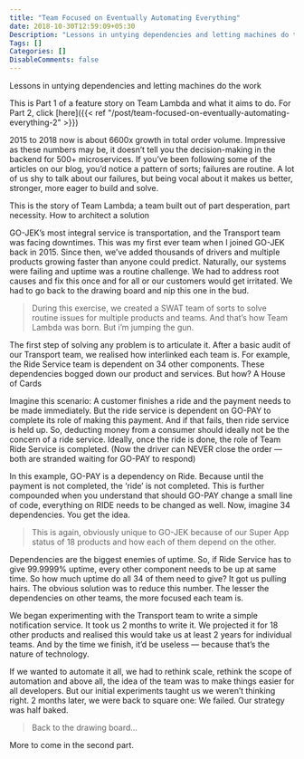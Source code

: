 ```yaml
---
title: "Team Focused on Eventually Automating Everything"
date: 2018-10-30T12:59:09+05:30
Description: "Lessons in untying dependencies and letting machines do the work"
Tags: []
Categories: []
DisableComments: false
---
```


Lessons in untying dependencies and letting machines do the work

This is Part 1 of a feature story on Team Lambda and what it aims to do. For Part 2, click [here]({{< ref "/post/team-focused-on-eventually-automating-everything-2" >}})

2015 to 2018 now is about 6600x growth in total order volume. Impressive as these numbers may be, it doesn’t tell you the decision-making in the backend for 500+ microservices. If you’ve been following some of the articles on our blog, you’d notice a pattern of sorts; failures are routine. A lot of us shy to talk about our failures, but being vocal about it makes us better, stronger, more eager to build and solve.

This is the story of Team Lambda; a team built out of part desperation, part necessity.
How to architect a solution

GO-JEK’s most integral service is transportation, and the Transport team was facing downtimes. This was my first ever team when I joined GO-JEK back in 2015. Since then, we’ve added thousands of drivers and multiple products growing faster than anyone could predict. Naturally, our systems were failing and uptime was a routine challenge. We had to address root causes and fix this once and for all or our customers would get irritated. We had to go back to the drawing board and nip this one in the bud.

>During this exercise, we created a SWAT team of sorts to solve routine issues for multiple products and teams. And that’s how Team Lambda was born. But i’m jumping the gun.

The first step of solving any problem is to articulate it. After a basic audit of our Transport team, we realised how interlinked each team is. For example, the Ride Service team is dependent on 34 other components. These dependencies bogged down our product and services. But how?
A House of Cards

Imagine this scenario: A customer finishes a ride and the payment needs to be made immediately. But the ride service is dependent on GO-PAY to complete its role of making this payment. And if that fails, then ride service is held up. So, deducting money from a consumer should ideally not be the concern of a ride service. Ideally, once the ride is done, the role of Team Ride Service is completed. (Now the driver can NEVER close the order — both are stranded waiting for GO-PAY to respond)

In this example, GO-PAY is a dependency on Ride. Because until the payment is not completed, the ‘ride’ is not completed. This is further compounded when you understand that should GO-PAY change a small line of code, everything on RIDE needs to be changed as well. Now, imagine 34 dependencies. You get the idea.

>This is again, obviously unique to GO-JEK because of our Super App status of 18 products and how each of them depend on the other.

Dependencies are the biggest enemies of uptime. So, if Ride Service has to give 99.9999% uptime, every other component needs to be up at same time. So how much uptime do all 34 of them need to give? It got us pulling hairs. The obvious solution was to reduce this number. The lesser the dependencies on other teams, the more focused each team is.

We began experimenting with the Transport team to write a simple notification service. It took us 2 months to write it. We projected it for 18 other products and realised this would take us at least 2 years for individual teams. And by the time we finish, it’d be useless — because that’s the nature of technology.

If we wanted to automate it all, we had to rethink scale, rethink the scope of automation and above all, the idea of the team was to make things easier for all developers. But our initial experiments taught us we weren’t thinking right. 2 months later, we were back to square one: We failed. Our strategy was half baked.

>Back to the drawing board…

More to come in the second part.
